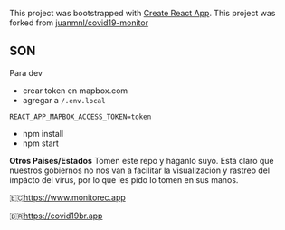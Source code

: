 This project was bootstrapped with [Create React App](https://github.com/facebook/create-react-app).
This project was forked from [juanmnl/covid19-monitor](https://github.com/juanmnl/covid19-monitor)

## SON

Para dev

- crear token en mapbox.com
- agregar a `/.env.local`

```
REACT_APP_MAPBOX_ACCESS_TOKEN=token
```

- npm install
- npm start

**Otros Países/Estados**
Tomen este repo y háganlo suyo. Está claro que nuestros gobiernos no nos van a facilitar la visualización y rastreo del impácto del virus, por lo que les pido lo tomen en sus manos.

🇪🇨https://www.monitorec.app

🇧🇷https://covid19br.app
